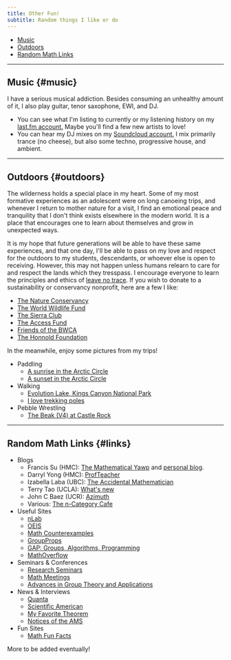 ```yaml
---
title: Other Fun!
subtitle: Random things I like or do
---
```


- [Music](#music)
- [Outdoors](#outdoors)
- [Random Math Links](#links)

---

## Music {#music}

I have a serious musical addiction. Besides consuming an unhealthy amount of it, I also play guitar, tenor saxophone, EWI, and DJ. 
- You can see what I'm listing to currently or my listening history on my [last.fm account.](https://www.last.fm/user/Redrot) Maybe you'll find a few new artists to love! 
- You can hear my DJ mixes on my [Soundcloud account.](https://soundcloud.com/sammymmm) I mix primarily trance (no cheese), but also some techno, progressive house, and ambient. 

---

## Outdoors {#outdoors}

The wilderness holds a special place in my heart. Some of my most formative experiences as an adolescent were on long canoeing trips, and whenever I return to mother nature for a visit, I find an emotional peace and tranquility that I don't think exists elsewhere in the modern world. It is a place that encourages one to learn about themselves and grow in unexpected ways. 

It is my hope that future generations will be able to have these same experiences, and that one day, I'll be able to pass on my love and respect for the outdoors to my students, descendants, or whoever else is open to receiving. However, this may not happen unless humans relearn to care for and respect the lands which they tresspass. I encourage everyone to learn the principles and ethics of [leave no trace](https://www.nps.gov/articles/leave-no-trace-seven-principles.htm). If you wish to donate to a sustainability or conservancy nonprofit, here are a few I like: 

- [The Nature Conservancy](https://www.nature.org/en-us/)
- [The World Wildlife Fund](https://www.worldwildlife.org/)
- [The Sierra Club](https://www.sierraclub.org/)
- [The Access Fund](https://www.accessfund.org/)
- [Friends of the BWCA](https://www.friends-bwca.org/)
- [The Honnold Foundation](https://www.honnoldfoundation.org/)

In the meanwhile, enjoy some pictures from my trips! 

- Paddling
  - [A sunrise in the Arctic Circle](https://redrot.github.io/assets/img/arctic1.jpg)
  - [A sunset in the Arctic Circle](https://redrot.github.io/assets/img/arctic2.jpg)
- Walking
  - [Evolution Lake, Kings Canyon National Park](https://redrot.github.io/assets/img/jmt2.jpg)
  - [I love trekking poles](https://redrot.github.io/assets/img/jmt1.jpg)
- Pebble Wrestling
  - [The Beak (V4) at Castle Rock](https://redrot.github.io/assets/img/climbing1.jpg)

---

## Random Math Links {#links}

- Blogs
  - Francis Su (HMC): [The Mathematical Yawp](https://mathyawp.wordpress.com/) and [personal blog](https://www.francissu.com/blog).
  - Darryl Yong (HMC): [ProfTeacher](https://profteacher.com/)
  - Izabella Laba (UBC): [The Accidental Mathematician](https://ilaba.wordpress.com/)
  - Terry Tao (UCLA): [What's new](https://terrytao.wordpress.com/)
  - John C Baez (UCR): [Azimuth](https://johncarlosbaez.wordpress.com/)
  - Various: [The n-Category Cafe](https://golem.ph.utexas.edu/category/)
- Useful Sites
  - [nLab](https://ncatlab.org/nlab/show/HomePage)
  - [OEIS](https://oeis.org/)
  - [Math Counterexamples](https://www.mathcounterexamples.net/)
  - [GroupProps](https://groupprops.subwiki.org/wiki/Main_Page)
  - [GAP: Groups, Algorithms, Programming](https://www.gap-system.org/)
  - [MathOverflow](https://mathoverflow.net/)
- Seminars & Conferences
  - [Research Seminars](https://researchseminars.org/)
  - [Math Meetings](https://mathmeetings.net/)
  - [Advances in Group Theory and Applications](https://www.advgrouptheory.com/GTNews.html)
- News & Interviews
  - [Quanta](https://www.quantamagazine.org/)
  - [Scientific American](https://www.scientificamerican.com/)
  - [My Favorite Theorem](https://kpknudson.com/my-favorite-theorem)
  - [Notices of the AMS](https://www.ams.org/notices)
- Fun Sites
  - [Math Fun Facts](https://math.hmc.edu/funfacts/)
  
More to be added eventually!

